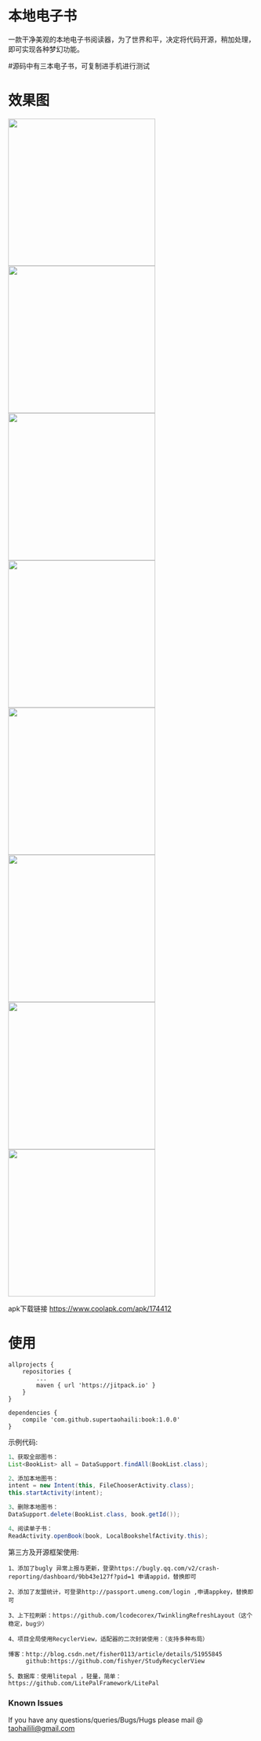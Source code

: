 # 本地电子书

一款干净美观的本地电子书阅读器，为了世界和平，决定将代码开源，稍加处理，即可实现各种梦幻功能。

#源码中有三本电子书，可复制进手机进行测试



# 效果图

 <img src="https://github.com/supertaohaili/book/blob/master/S80115-180545.jpg" width="300"><img src="https://github.com/supertaohaili/book/blob/master/S80115-180528.jpg" width="300">
 <img src="https://github.com/supertaohaili/book/blob/master/S80115-162828.jpg" width="300"><img src="https://github.com/supertaohaili/book/blob/master/S80115-180602.jpg" width="300">
 <img src="https://github.com/supertaohaili/book/blob/master/S80115-180634.jpg" width="300"><img src="https://github.com/supertaohaili/book/blob/master/S80115-180708.jpg" width="300">
 <img src="https://github.com/supertaohaili/book/blob/master/S80115-180620.jpg" width="300"><img src="https://github.com/supertaohaili/book/blob/master/S80115-180655.jpg" width="300">

apk下载链接
<a href="https://www.coolapk.com/apk/174412">https://www.coolapk.com/apk/174412</a>

# 使用
```
allprojects {
	repositories {
		...
		maven { url 'https://jitpack.io' }
	}
}

dependencies {
    compile 'com.github.supertaohaili:book:1.0.0'
}
```


示例代码:
``` java
1、获取全部图书：
List<BookList> all = DataSupport.findAll(BookList.class);

2、添加本地图书：
intent = new Intent(this, FileChooserActivity.class);
this.startActivity(intent);

3、删除本地图书：
DataSupport.delete(BookList.class, book.getId());

4、阅读单子书：
ReadActivity.openBook(book, LocalBookshelfActivity.this);
```


第三方及开源框架使用:

```
1、添加了bugly 异常上报与更新，登录https://bugly.qq.com/v2/crash-reporting/dashboard/9bb43e127f?pid=1 申请appid，替换即可

2、添加了友盟统计，可登录http://passport.umeng.com/login ,申请appkey，替换即可

3、上下拉刷新：https://github.com/lcodecorex/TwinklingRefreshLayout（这个稳定，bug少）

4、项目全局使用RecyclerView，适配器的二次封装使用：（支持多种布局）

博客：http://blog.csdn.net/fisher0113/article/details/51955845
     github:https://github.com/fishyer/StudyRecyclerView

5、数据库：使用litepal ，轻量，简单：https://github.com/LitePalFramework/LitePal
```


### Known Issues
If you have any questions/queries/Bugs/Hugs please mail @
taohailili@gmail.com
